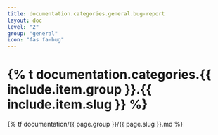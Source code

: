 ```yaml
---
title: documentation.categories.general.bug-report
layout: doc
level: "2"
group: "general"
icon: "fas fa-bug"
---
```


# {% t documentation.categories.{{ include.item.group }}.{{ include.item.slug }} %}

{% tf documentation/{{ page.group }}/{{ page.slug }}.md %}
